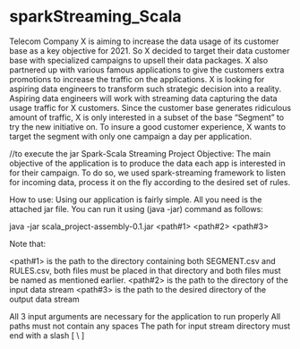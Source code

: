 # sparkStreaming_Scala
Telecom Company X is aiming to increase the data usage of its customer base as a key objective for 2021. So X decided to target their data customer base with specialized campaigns to upsell their data packages. X also partnered up with various famous applications to give the customers extra promotions to increase the traffic on the applications. X is looking for aspiring data engineers to transform such strategic decision into a reality. Aspiring data engineers will work with streaming data capturing the data usage traffic for X customers. Since the customer base generates ridiculous amount of traffic, X is only interested in a subset of the base “Segment” to try the new initiative on. To insure a good customer experience, X wants to target the segment with only one campaign a day per application.

//to execute the jar 
Spark-Scala Streaming Project
Objective:
The main objective of the application is to produce the data each app is interested in for their campaign. To do so, we used spark-streaming framework to listen for incoming data, process it on the fly according to the desired set of rules.

How to use:
Using our application is fairly simple. All you need is the attached jar file.  You can run it using (java -jar) command as follows:

java -jar scala_project-assembly-0.1.jar <path#1> <path#2> <path#3>

Note that:

<path#1> is the path to the directory containing both SEGMENT.csv  and RULES.csv, both files must be placed in that directory and both files must be named as mentioned earlier.
<path#2> is the path to the directory of the input data stream
<path#3> is the path to the desired directory of the output data stream

All 3 input arguments are necessary for the application to run properly
All paths must not contain any spaces
The path for input stream directory must end with a slash [ \ ]
